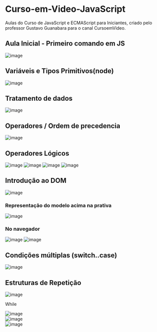 # Curso-em-Video-JavaScript
Aulas do Curso de JavaScript e ECMAScript para Iniciantes, criado pelo professor Gustavo Guanabara para o canal CursoemVideo. <br>
## Aula Inicial - Primeiro comando em JS<br>
![image](https://user-images.githubusercontent.com/81521722/201496205-14e5cc1c-6155-4b4a-adbd-030e9e246ebe.png)<br>

## Variáveis e Tipos Primitivos(node)<br>
![image](https://user-images.githubusercontent.com/81521722/201496548-c09428b3-7545-471b-a441-5191793fa2d7.png)
## Tratamento de dados<br>
![image](https://user-images.githubusercontent.com/81521722/201498071-c3236acc-1329-4f6f-9398-be574900e1c6.png)
## Operadores / Ordem de precedencia<br>
![image](https://user-images.githubusercontent.com/81521722/201523861-e6dd0355-45be-4e49-8269-942b99ebca11.png)
## Operadores Lógicos<br>
![image](https://user-images.githubusercontent.com/81521722/201524395-46b65ac1-f3d1-48cd-926b-339f74a1be73.png)
![image](https://user-images.githubusercontent.com/81521722/201524522-9442dba7-8fae-41ee-bd86-098f3bdc9e65.png)
![image](https://user-images.githubusercontent.com/81521722/201524796-b56e4612-7983-4468-a150-b9c32645089a.png)
![image](https://user-images.githubusercontent.com/81521722/201524956-39de6775-84a9-4fd8-8e55-e3980b22417c.png)
## Introdução ao DOM<br>
![image](https://user-images.githubusercontent.com/81521722/201537804-966a4fdd-94be-4cb3-a19b-d71c51f01b51.png)
### Representação do modelo acima na prativa<br>
![image](https://user-images.githubusercontent.com/81521722/201537870-f3d4ff2f-bb01-4fbf-aaba-a5430bf75188.png)
### No navegador<br>
![image](https://user-images.githubusercontent.com/81521722/201537901-3d21ed5d-38b3-4e95-85d7-6ebba927dad6.png)
![image](https://user-images.githubusercontent.com/81521722/201538533-b8d9b002-7fa6-467d-a6ed-44005c0eeae0.png)
##  Condições múltiplas (switch..case)<br>
![image](https://user-images.githubusercontent.com/81521722/201741369-c85e4d4c-58a7-400c-8a8d-ef1082a231f2.png)
## Estruturas de Repetição
![image](https://user-images.githubusercontent.com/81521722/201972730-12e5b7ab-9356-4360-8c69-ae5783880151.png)

<p>While</p>


![image](https://user-images.githubusercontent.com/81521722/201970274-cf221f21-6e70-4478-a0bd-6b1ae1dd18da.png)<br>
![image](https://user-images.githubusercontent.com/81521722/201972251-931bf3b0-426e-424d-8b35-0d46767955e3.png)<br>
![image](https://user-images.githubusercontent.com/81521722/202713982-2212785c-6b24-4c6b-8292-92b963a8507c.png)















